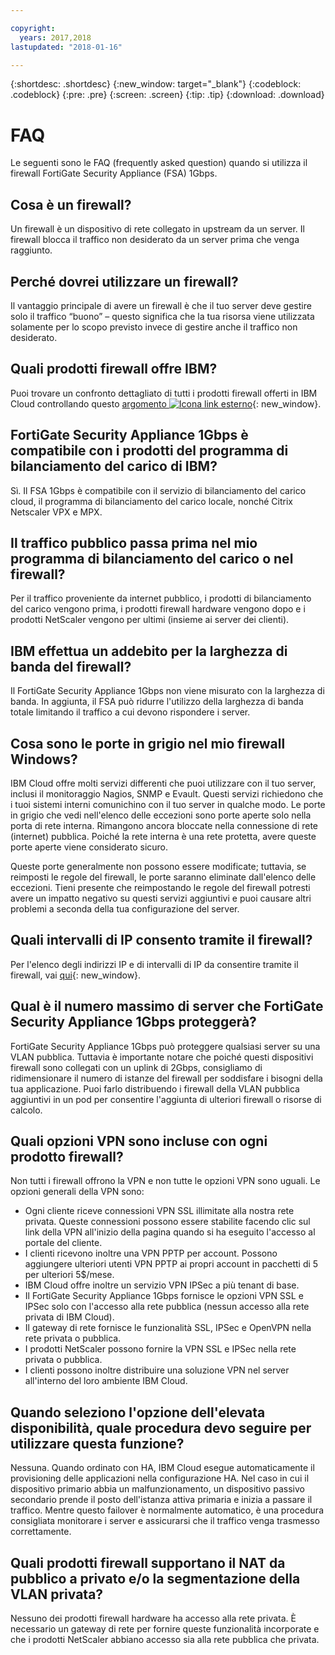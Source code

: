 ```yaml
---

copyright:
  years: 2017,2018
lastupdated: "2018-01-16"

---
```


{:shortdesc: .shortdesc}
{:new_window: target="_blank"}
{:codeblock: .codeblock}
{:pre: .pre}
{:screen: .screen}
{:tip: .tip}
{:download: .download}

# FAQ

Le seguenti sono le FAQ (frequently asked question) quando si utilizza il firewall FortiGate Security Appliance (FSA) 1Gbps.

## Cosa è un firewall?

Un firewall è un dispositivo di rete collegato in upstream da un server. Il firewall blocca il traffico non desiderato da un server prima che venga raggiunto.

## Perché dovrei utilizzare un firewall?

Il vantaggio principale di avere un firewall è che il tuo server deve gestire solo il traffico “buono” – questo significa che la tua risorsa viene utilizzata solamente per lo scopo previsto invece di gestire anche il traffico non desiderato.

## Quali prodotti firewall offre IBM?
Puoi trovare un confronto dettagliato di tutti i prodotti firewall offerti in IBM Cloud controllando questo [argomento ![Icona link esterno](../../icons/launch-glyph.svg "Icona link esterno")](https://console.bluemix.net/docs/infrastructure/fortigate-10g/explore-firewalls.html#explore-firewalls){: new_window}. 

## FortiGate Security Appliance 1Gbps è compatibile con i prodotti del programma di bilanciamento del carico di IBM?

Sì. Il FSA 1Gbps è compatibile con il servizio di bilanciamento del carico cloud, il programma di bilanciamento del carico locale, nonché Citrix Netscaler VPX e MPX.

## Il traffico pubblico passa prima nel mio programma di bilanciamento del carico o nel firewall?

Per il traffico proveniente da internet pubblico, i prodotti di bilanciamento del carico vengono prima, i prodotti firewall hardware vengono dopo e i prodotti NetScaler vengono per ultimi (insieme ai server dei clienti).

## IBM effettua un addebito per la larghezza di banda del firewall?

Il FortiGate Security Appliance 1Gbps non viene misurato con la larghezza di banda. In aggiunta, il FSA può ridurre l'utilizzo della larghezza di banda totale limitando il traffico a cui devono rispondere i server.

## Cosa sono le porte in grigio nel mio firewall Windows?

IBM Cloud offre molti servizi differenti che puoi utilizzare con il tuo server, inclusi il monitoraggio Nagios, SNMP e Evault. Questi servizi richiedono che i tuoi sistemi interni comunichino con il tuo server in qualche modo. Le porte in grigio che vedi nell'elenco delle eccezioni sono porte aperte solo nella porta di rete interna. Rimangono ancora bloccate nella connessione di rete (internet) pubblica. Poiché la rete interna è una rete protetta, avere queste porte aperte viene considerato sicuro.

Queste porte generalmente non possono essere modificate; tuttavia, se reimposti le regole del firewall, le porte saranno eliminate dall'elenco delle eccezioni. Tieni presente che reimpostando le regole del firewall potresti avere un impatto negativo su questi servizi aggiuntivi e puoi causare altri problemi a seconda della tua configurazione del server.

## Quali intervalli di IP consento tramite il firewall?

Per l'elenco degli indirizzi IP e di intervalli di IP da consentire tramite il firewall, vai [qui](https://console.bluemix.net/docs/infrastructure/hardware-firewall-dedicated/ips.html){: new_window}. 

## Qual è il numero massimo di server che FortiGate Security Appliance 1Gbps proteggerà?

FortiGate Security Appliance 1Gbps può proteggere qualsiasi server su una VLAN pubblica. Tuttavia è importante notare che poiché questi dispositivi firewall sono collegati con un uplink di 2Gbps, consigliamo di ridimensionare il numero di istanze del firewall per soddisfare i bisogni della tua applicazione. Puoi farlo distribuendo i firewall della VLAN pubblica aggiuntivi in un pod per consentire l'aggiunta di ulteriori firewall o risorse di calcolo.

## Quali opzioni VPN sono incluse con ogni prodotto firewall?

Non tutti i firewall offrono la VPN e non tutte le opzioni VPN sono uguali. Le opzioni generali della VPN sono:

* Ogni cliente riceve connessioni VPN SSL illimitate alla nostra rete privata. Queste connessioni possono essere stabilite facendo clic sul link della VPN all'inizio della pagina quando si ha eseguito l'accesso al portale del cliente.
* I clienti ricevono inoltre una VPN PPTP per account. Possono aggiungere ulteriori utenti VPN PPTP ai propri account in pacchetti di 5 per ulteriori 5$/mese.
* IBM Cloud offre inoltre un servizio VPN IPSec a più tenant di base.
* Il FortiGate Security Appliance 1Gbps fornisce le opzioni VPN SSL e IPSec solo con l'accesso alla rete pubblica (nessun accesso alla rete privata di IBM Cloud).
* Il gateway di rete fornisce le funzionalità SSL, IPSec e OpenVPN nella rete privata o pubblica.
* I prodotti NetScaler possono fornire la VPN SSL e IPSec nella rete privata o pubblica.
* I clienti possono inoltre distribuire una soluzione VPN nel server all'interno del loro ambiente IBM Cloud.

## Quando seleziono l'opzione dell'elevata disponibilità, quale procedura devo seguire per utilizzare questa funzione?

Nessuna. Quando ordinato con HA, IBM Cloud esegue automaticamente il provisioning delle applicazioni nella configurazione HA.  Nel caso in cui il dispositivo primario abbia un malfunzionamento, un dispositivo passivo secondario prende il posto dell'istanza attiva primaria e inizia a passare il traffico. Mentre questo failover è normalmente automatico, è una procedura consigliata monitorare i server e assicurarsi che il traffico venga trasmesso correttamente.

## Quali prodotti firewall supportano il NAT da pubblico a privato e/o la segmentazione della VLAN privata?

Nessuno dei prodotti firewall hardware ha accesso alla rete privata.  È necessario un gateway di rete per fornire queste funzionalità incorporate e che i prodotti NetScaler abbiano accesso sia alla rete pubblica che privata.
